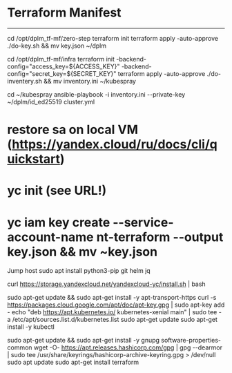 # Terraform Manifest
----

cd /opt/dplm_tf-mf/zero-step
terraform init
terraform apply -auto-approve
./do-key.sh && mv key.json ~/dplm

cd /opt/dplm_tf-mf/infra
terraform init -backend-config="access_key=${ACCESS_KEY}" -backend-config="secret_key=${SECRET_KEY}"
terraform apply -auto-approve
./do-inventery.sh && mv inventory.ini ~/kubespray

cd ~/kubespray
ansible-playbook -i inventory.ini --private-key ~/dplm/id_ed25519 cluster.yml


# restore sa on local VM (https://yandex.cloud/ru/docs/cli/quickstart)
# yc init (see URL!)
# yc iam key create --service-account-name nt-terraform --output key.json && mv ~key.json

Jump host
sudo apt install python3-pip git helm jq

curl https://storage.yandexcloud.net/yandexcloud-yc/install.sh | bash

sudo apt-get update && sudo apt-get install -y apt-transport-https
curl -s https://packages.cloud.google.com/apt/doc/apt-key.gpg | sudo apt-key add -
echo "deb https://apt.kubernetes.io/ kubernetes-xenial main" | sudo tee -a /etc/apt/sources.list.d/kubernetes.list
sudo apt-get update
sudo apt-get install -y kubectl

sudo apt-get update && sudo apt-get install -y gnupg software-properties-common
wget -O- https://apt.releases.hashicorp.com/gpg | gpg --dearmor | sudo tee /usr/share/keyrings/hashicorp-archive-keyring.gpg > /dev/null
sudo apt update
sudo apt-get install terraform
